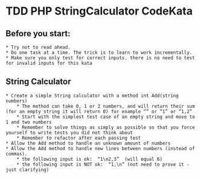 TDD PHP StringCalculator CodeKata
=================================

Before you start:
-----------------
    * Try not to read ahead.
    * Do one task at a time. The trick is to learn to work incrementally.
    * Make sure you only test for correct inputs. there is no need to test for invalid inputs for this kata

String Calculator
-----------------

    * Create a simple String calculator with a method int Add(string numbers)
        * The method can take 0, 1 or 2 numbers, and will return their sum (for an empty string it will return 0) for example “” or “1” or “1,2”
        * Start with the simplest test case of an empty string and move to 1 and two numbers
        * Remember to solve things as simply as possible so that you force yourself to write tests you did not think about
        * Remember to refactor after each passing test
    * Allow the Add method to handle an unknown amount of numbers
    * Allow the Add method to handle new lines between numbers (instead of commas).
        * the following input is ok:  “1\n2,3”  (will equal 6)
        * the following input is NOT ok:  “1,\n” (not need to prove it - just clarifying)